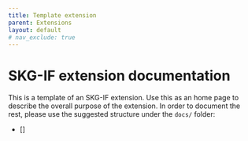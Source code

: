 ```yaml
---
title: Template extension
parent: Extensions
layout: default
# nav_exclude: true
---
```


# SKG-IF extension documentation

This is a template of an SKG-IF extension.
Use this as an home page to describe the overall purpose of the extension. 
In order to document the rest, please use the suggested structure under the `docs/` folder:

- []